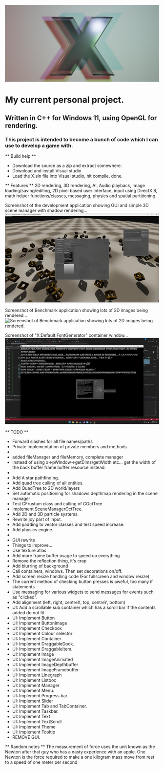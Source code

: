 ![X project logo. A character X, extruded slightly and placed against a quad within the 3D application Blender.](https://github.com/DavidCradock/X/blob/38b6f3ba1d8ecd946eac329807001c5faad6462c/github_images/github_social_image.png)
# My current personal project.
## Written in C++ for Windows 11, using OpenGL for rendering.
### This project is intended to become a bunch of code which I can use to develop a game with.
** Build help **
- Download the source as a zip and extract somewhere.
- Download and install Visual studio
- Load the X.sln file into Visual studio, hit compile, done.

** Features **
2D rendering, 3D rendering, AI, Audio playback, Image loading/saving/editing, 2D pixel based user interface, input using DirectX 8, math helper functions/classes, messaging, physics and spatial partitioning.

Screenshot of the development application showing GUI and simple 3D scene manager with shadow rendering...
![Screenshot of the development application showing GUI and simple 3D scene manager with shadow rendering.](https://github.com/DavidCradock/X/blob/e0d565a4164a812c36f54f97c38803a583d7033d/github_images/github_screenshot_2023_07_03.png)

Screenshot of Benchmark application showing lots of 2D images being rendered...
![Screenshot of Benchmark application showing lots of 2D images being rendered.](https://github.com/DavidCradock/X/blob/e0d565a4164a812c36f54f97c38803a583d7033d/github_images/github_screenshot_2023_07_13.png)

Screenshot of "X:Default:FontGenerator" container window...
![Screenshot of the X:Default:FontGenerator container window generating and displaying font files from a font installed in the operating system.](https://github.com/DavidCradock/X/blob/38a31307b9ecdecf7225171ee055127a4ebc05a9/github_images/githun_font_generator_window_2023_08_02.png)

** TODO **
- Forward slashes for all file names/paths
- Private implementation of private members and methods.
-
- added fileManager and fileMemory, complete manager
- Instead of using x->pWindow->getDims/getWidth etc... get the width of the back buffer frame buffer resource instead.
- 
- Add A star pathfinding.
- Add quad tree culling of all entities.
- Add QuadTree to 2D world/layers
- Set automatic positioning for shadows depthmap rendering in the scene manager
- Test CFrustum class and culling of COctTree
- Implement SceneManagerOctTree.
- Add 2D and 3D particle systems.
- Rewrite joy part of input.
- Add padding to vector classes and test speed increase.
- Add physics engine.
- 
- GUI rewrite
- Things to improve...
- Use texture atlas
- Add more frame buffer usage to speed up everything
- Remove the reflection thing, it's crap
- Add blurring of background
- Call containers, windows. Then set decorations on/off.
- Add screen resize handling code (For fullscreen and window resize)
- The current method of checking button presses is aweful, too many if statements
- Use messaging for various widgets to send messages for events such as "clicked". 
- Add alignment (left, right, centreX, top, centreY, bottom)
- UI: Add a scrollable sub container which has a scroll bar if the contents added do not fit.
- UI: Implement Button
- UI: Implement ButtonImage
- UI: Implement Checkbox
- UI: Implement Colour selector
- UI: Implement Container
- UI: Implement DraggableDock.
- UI: Implement DraggableItem.
- UI: Implement Image
- UI: Implement ImageAnimated
- UI: Implement ImageDepthbuffer
- UI: Implement ImageFramebuffer
- UI: Implement Linegraph
- UI: Implement Listbox
- UI: Implement Manager
- UI: Implement Menu.
- UI: Implement Progress bar
- UI: Implement Slider
- UI: Implement Tab and TabContainer.
- UI: Implement Taskbar.
- UI: Implement Text
- UI: Implement TextScroll
- UI: Implement Theme
- UI: Implement Tooltip
- REMOVE GUI.

** Random notes **
The measurement of force uses the unit known as the Newton after that guy who has a nasty experience with an apple.
One Newton is the force required to make a one kilogram mass move from rest to a speed of one meter per second.